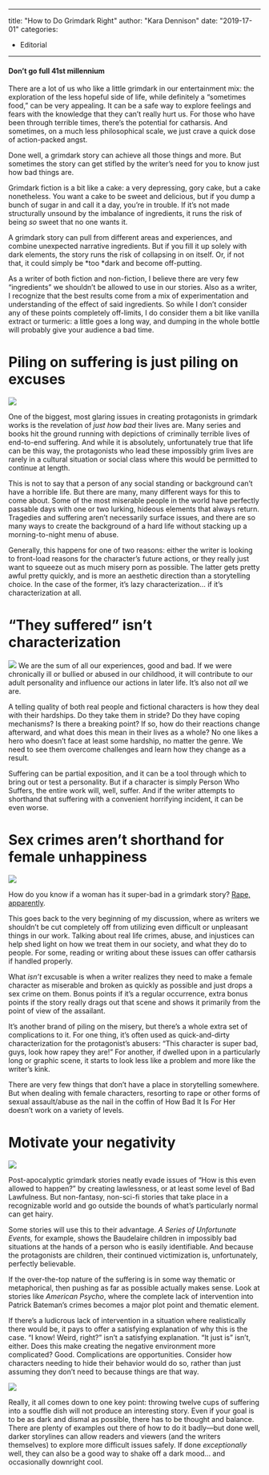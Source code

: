 
---
title: "How to Do Grimdark Right"
author: "Kara Dennison"
date: "2019-17-01"
categories:
- Editorial
---

#### Don&#8217;t go full 41st millennium

There are a lot of us who like a little grimdark in our entertainment mix: the exploration of the less hopeful side of life, while definitely a “sometimes food,” can be very appealing. It can be a safe way to explore feelings and fears with the knowledge that they can’t really hurt us. For those who have been through terrible times, there’s the potential for catharsis. And sometimes, on a much less philosophical scale, we just crave a quick dose of action-packed angst.

Done well, a grimdark story can achieve all those things and more. But sometimes the story can get stifled by the writer’s need for you to know just how bad things are.

Grimdark fiction is a bit like a cake: a very depressing, gory cake, but a cake nonetheless. You want a cake to be sweet and delicious, but if you dump a bunch of sugar in and call it a day, you’re in trouble. If it’s not made structurally unsound by the imbalance of ingredients, it runs the risk of being *so* sweet that no one wants it.

A grimdark story can pull from different areas and experiences, and combine unexpected narrative ingredients. But if you fill it up solely with dark elements, the story runs the risk of collapsing in on itself. Or, if not that, it could simply be *too *dark and become off-putting.

As a writer of both fiction and non-fiction, I believe there are very few “ingredients” we shouldn’t be allowed to use in our stories. Also as a writer, I recognize that the best results come from a mix of experimentation and understanding of the effect of said ingredients. So while I don’t consider any of these points completely off-limits, I do consider them a bit like vanilla extract or turmeric: a little goes a long way, and dumping in the whole bottle will probably give your audience a bad time.

# Piling on suffering is just piling on excuses

![](https://lh6.googleusercontent.com/37saJ3yVijtZLOmckalmcLOQsIACJQ1gtCD3bskpjQiwOF9RbYzpUifiWiDlhuJCbdKRTOLb20iFyek1j3PTLRXWqiTvTx64c89XT1uongwydkdbEqC9yU-WEimtvy9Y1VOcUsaq)

One of the biggest, most glaring issues in creating protagonists in grimdark works is the revelation of *just how bad* their lives are. Many series and books hit the ground running with depictions of criminally terrible lives of end-to-end suffering. And while it is absolutely, unfortunately true that life can be this way, the protagonists who lead these impossibly grim lives are rarely in a cultural situation or social class where this would be permitted to continue at length.

This is not to say that a person of any social standing or background can’t have a horrible life. But there are many, many different ways for this to come about. Some of the most miserable people in the world have perfectly passable days with one or two lurking, hideous elements that always return. Tragedies and suffering aren’t necessarily surface issues, and there are so many ways to create the background of a hard life without stacking up a morning-to-night menu of abuse.

Generally, this happens for one of two reasons: either the writer is looking to front-load reasons for the character’s future actions, or they really just want to squeeze out as much misery porn as possible. The latter gets pretty awful pretty quickly, and is more an aesthetic direction than a storytelling choice. In the case of the former, it’s lazy characterization… if it’s characterization at all.

# “They suffered” isn’t characterization
![](https://lh4.googleusercontent.com/VFoEUjAf6pvOuzZhu-6-mcLjVj_BD7a4tKPIJEZUBqQe1MW8gXveTQl8TLqt9PvRr_5I8X7LGkXTiI3T2WgWhSh7MofMnGOmYxmYc-rfrOHOulxF8Tpu2lKTAtFQqG1WES6PNBJW)
We are the sum of all our experiences, good and bad. If we were chronically ill or bullied or abused in our childhood, it will contribute to our adult personality and influence our actions in later life. It’s also not *all* we are.

A telling quality of both real people and fictional characters is how they deal with their hardships. Do they take them in stride? Do they have coping mechanisms? Is there a breaking point? If so, how do their reactions change afterward, and what does this mean in their lives as a whole? No one likes a hero who doesn’t face at least some hardship, no matter the genre. We need to see them overcome challenges and learn how they change as a result. 

Suffering can be partial exposition, and it can be a tool through which to bring out or test a personality. But if a character is simply Person Who Suffers, the entire work will, well, suffer. And if the writer attempts to shorthand that suffering with a convenient horrifying incident, it can be even worse.

# Sex crimes aren’t shorthand for female unhappiness

![](https://lh3.googleusercontent.com/fTDn5wKLZ6AuU-MP5FbEZ4RTsv2clDsDTMMBqasLYxdguiBU8wnKkvSKlaOlc7Ljc6f0K3W1Ib3Cr9ohgh6mA2umB1clVHSus8SqswmmPpkdEUqWD4zuEy_4bAMPDkhYrEokE98e)

How do you know if a woman has it super-bad in a grimdark story? [Rape, apparently](https://tvtropes.org/pmwiki/pmwiki.php/Main/RapeAsBackstory).

This goes back to the very beginning of my discussion, where as writers we shouldn’t be cut completely off from utilizing even difficult or unpleasant things in our work. Talking about real life crimes, abuse, and injustices can help shed light on how we treat them in our society, and what they do to people. For some, reading or writing about these issues can offer catharsis if handled properly. 

What *isn’t* excusable is when a writer realizes they need to make a female character as miserable and broken as quickly as possible and just drops a sex crime on them. Bonus points if it’s a regular occurrence, extra bonus points if the story really drags out that scene and shows it primarily from the point of view of the assailant.

It’s another brand of piling on the misery, but there’s a whole extra set of complications to it. For one thing, it’s often used as quick-and-dirty characterization for the protagonist’s abusers: “This character is super bad, guys, look how rapey they are!” For another, if dwelled upon in a particularly long or graphic scene, it starts to look less like a problem and more like the writer’s kink.

There are very few things that don’t have a place in storytelling somewhere. But when dealing with female characters, resorting to rape or other forms of sexual assault/abuse as the nail in the coffin of How Bad It Is For Her doesn’t work on a variety of levels.

# Motivate your negativity

![](https://lh4.googleusercontent.com/zKaMWI44ev8tHJCalSXa82K3tYqoFU7WYHdcHqnjuwzITEV7Za5aOfpoQk8rFeG_JqQd-nsJabv6L1KNUWB4rgNY_lY4bF2vlBX9zoITImtNScnzUHDXBjPJv8l7G8V2-WcDj5Nn)

Post-apocalyptic grimdark stories neatly evade issues of “How is this even allowed to happen?” by creating lawlessness, or at least some level of Bad Lawfulness. But non-fantasy, non-sci-fi stories that take place in a recognizable world and go outside the bounds of what’s particularly normal can get hairy.

Some stories will use this to their advantage. *A Series of Unfortunate Events,* for example, shows the Baudelaire children in impossibly bad situations at the hands of a person who is easily identifiable. And because the protagonists are children, their continued victimization is, unfortunately, perfectly believable. 

If the over-the-top nature of the suffering is in some way thematic or metaphorical, then pushing as far as possible actually makes sense. Look at stories like *American Psycho*, where the complete lack of intervention into Patrick Bateman’s crimes becomes a major plot point and thematic element.

If there’s a ludicrous lack of intervention in a situation where realistically there would be, it pays to offer a satisfying explanation of why this is the case. “I know! Weird, right?” isn’t a satisfying explanation. “It just is” isn’t, either. Does this make creating the negative environment more complicated? Good. Complications are opportunities. Consider how characters needing to hide their behavior would do so, rather than just assuming they don’t need to because things are that way.

![](https://lh4.googleusercontent.com/3375LbMCO_l4FNBWHdfeeaxTYDyVRiob5eyXPjzpdKNGIXozq8k4fWe5ZjupUzu-MzDKDh6LlGUL6Rgr_4roRHJjnT35KhF0vjtn5ImbDZsRtl49W1o5RzqX3v8tmunhOVfZ9xg3)

Really, it all comes down to one key point: throwing twelve cups of suffering into a souffle dish will not produce an interesting story. Even if your goal is to be as dark and dismal as possible, there has to be thought and balance. There are plenty of examples out there of how to do it badly—but done well, darker storylines can allow readers and viewers (and the writers themselves) to explore more difficult issues safely. If done *exceptionally* well, they can also be a good way to shake off a dark mood… and occasionally downright cool.
